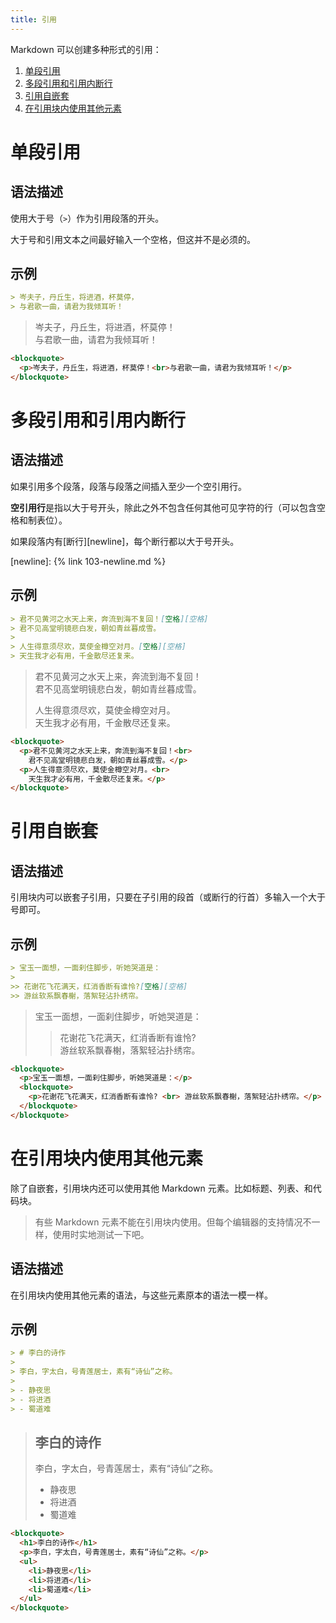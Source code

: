 ```yaml
---
title: 引用
---
```


Markdown 可以创建多种形式的引用：

1. [单段引用](#单段引用)
2. [多段引用和引用内断行](#多段引用和引用内断行)
3. [引用自嵌套](#引用自嵌套)
4. [在引用块内使用其他元素](#在引用块内使用其他元素)

# 单段引用

## 语法描述

使用大于号（```>```）作为引用段落的开头。

大于号和引用文本之间最好输入一个空格，但这并不是必须的。

## 示例

```markdown
> 岑夫子，丹丘生，将进酒，杯莫停，
> 与君歌一曲，请君为我倾耳听！
```

<div class="exmp">
  <div class="exmp-container">
    <blockquote >
      <p>岑夫子，丹丘生，将进酒，杯莫停！<br>
        与君歌一曲，请君为我倾耳听！</p>
    </blockquote>
  </div>
</div>

```html
<blockquote>
  <p>岑夫子，丹丘生，将进酒，杯莫停！<br>与君歌一曲，请君为我倾耳听！</p>
</blockquote>
```

# 多段引用和引用内断行

## 语法描述

如果引用多个段落，段落与段落之间插入至少一个空引用行。

**空引用行**是指以大于号开头，除此之外不包含任何其他可见字符的行（可以包含空格和制表位）。

如果段落内有[断行][newline]，每个断行都以大于号开头。

[newline]: {% link 103-newline.md %}

## 示例

```markdown
> 君不见黄河之水天上来，奔流到海不复回！[空格][空格]
> 君不见高堂明镜悲白发，朝如青丝暮成雪。
>
> 人生得意须尽欢，莫使金樽空对月。[空格][空格]
> 天生我才必有用，千金散尽还复来。
```

<div class="exmp">
  <div class="exmp-container">
    <blockquote>
      <p>君不见黄河之水天上来，奔流到海不复回！<br>
        君不见高堂明镜悲白发，朝如青丝暮成雪。</p>
      <p>人生得意须尽欢，莫使金樽空对月。<br>
        天生我才必有用，千金散尽还复来。</p>
    </blockquote>
  </div>
</div>

```html
<blockquote>
  <p>君不见黄河之水天上来，奔流到海不复回！<br>
    君不见高堂明镜悲白发，朝如青丝暮成雪。</p>
  <p>人生得意须尽欢，莫使金樽空对月。<br>
    天生我才必有用，千金散尽还复来。</p>
</blockquote>
```

# 引用自嵌套

## 语法描述

引用块内可以嵌套子引用，只要在子引用的段首（或断行的行首）多输入一个大于号即可。

## 示例

```markdown
> 宝玉一面想，一面刹住脚步，听她哭道是：
>
>> 花谢花飞花满天，红消香断有谁怜?[空格][空格]
>> 游丝软系飘春榭，落絮轻沾扑绣帘。
```

<div class="exmp">
  <div class="exmp-container">
    <blockquote>
      <p>宝玉一面想，一面刹住脚步，听她哭道是：</p>
      <blockquote>
        <p>花谢花飞花满天，红消香断有谁怜? <br> 游丝软系飘春榭，落絮轻沾扑绣帘。</p>
      </blockquote>
    </blockquote>
  </div>
</div>

```html
<blockquote>
  <p>宝玉一面想，一面刹住脚步，听她哭道是：</p>
  <blockquote>
    <p>花谢花飞花满天，红消香断有谁怜? <br> 游丝软系飘春榭，落絮轻沾扑绣帘。</p>
  </blockquote>
</blockquote>
```

# 在引用块内使用其他元素

除了自嵌套，引用块内还可以使用其他 Markdown 元素。比如标题、列表、和代码块。

> 有些 Markdown 元素不能在引用块内使用。但每个编辑器的支持情况不一样，使用时实地测试一下吧。

## 语法描述

在引用块内使用其他元素的语法，与这些元素原本的语法一模一样。

## 示例

```markdown
> # 李白的诗作
>
> 李白，字太白，号青莲居士，素有“诗仙”之称。
>
> - 静夜思
> - 将进酒
> - 蜀道难
```

<div class="exmp">
  <div class="exmp-container">
    <blockquote>
      <h2>李白的诗作</h2>
      <p>李白，字太白，号青莲居士，素有“诗仙”之称。</p>
      <ul>
        <li>静夜思</li>
        <li>将进酒</li>
        <li>蜀道难</li>
      </ul>
    </blockquote>
  </div>
</div>

```html
<blockquote>
  <h1>李白的诗作</h1>
  <p>李白，字太白，号青莲居士，素有“诗仙”之称。</p>
  <ul>
    <li>静夜思</li>
    <li>将进酒</li>
    <li>蜀道难</li>
  </ul>
</blockquote>
```

